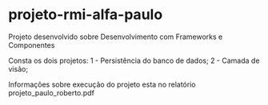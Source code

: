 # projeto-rmi-alfa-paulo
Projeto desenvolvido sobre Desenvolvimento com Frameworks e Componentes

Consta os dois projetos: 
1 - Persistência do banco de dados;
2 - Camada de visão;

Informações sobre execução do projeto esta no relatório projeto_paulo_roberto.pdf
